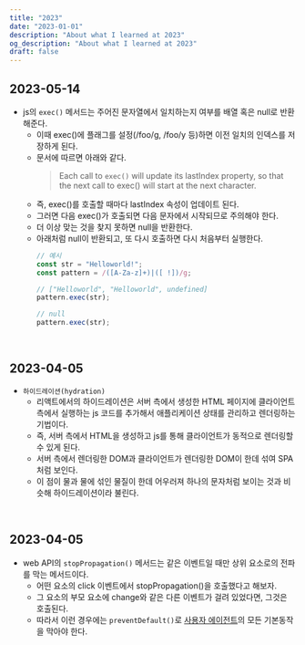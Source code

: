 ```yaml
---
title: "2023"
date: "2023-01-01"
description: "About what I learned at 2023"
og_description: "About what I learned at 2023"
draft: false
---
```


## **2023-05-14**

- js의 `exec()` 메서드는 주어진 문자열에서 일치하는지 여부를 배열 혹은 null로 반환해준다.
  - 이때 exec()에 플래그를 설정(/foo/g, /foo/y 등)하면 이전 일치의 인덱스를 저장하게 된다.
  - 문서에 따르면 아래와 같다.
    > Each call to `exec()` will update its lastIndex property, so that the next call to exec() will start at the next character.
  - 즉, exec()를 호출할 때마다 lastIndex 속성이 업데이트 된다.
  - 그러면 다음 exec()가 호출되면 다음 문자에서 시작되므로 주의해야 한다.
  - 더 이상 맞는 것을 찾지 못하면 null을 반환한다.
  - 아래처럼 null이 반환되고, 또 다시 호출하면 다시 처음부터 실행한다.
    ```js
    // 예시
    const str = "Helloworld!";
    const pattern = /([A-Za-z]+)|([ !])/g;

    // ["Helloworld", "Helloworld", undefined]
    pattern.exec(str);

    // null
    pattern.exec(str);
    ```

<br />

## **2023-04-05**
- `하이드레이션(hydration)`
  - 리액트에서의 하이드레이션은 서버 측에서 생성한 HTML 페이지에 클라이언트 측에서 실행하는 js 코드를 추가해서 애플리케이션 상태를 관리하고 렌더링하는 기법이다.
  - 즉, 서버 측에서 HTML을 생성하고 js를 통해 클라이언트가 동적으로 렌더링할 수 있게 된다.
  - 서버 측에서 렌더링한 DOM과 클라이언트가 렌더링한 DOM이 한데 섞여 SPA처럼 보인다.
  - 이 점이 물과 물에 섞인 물질이 한데 어우러져 하나의 문자처럼 보이는 것과 비슷해 하이드레이션이라 불린다.

<br />

## **2023-04-05**

- web API의 `stopPropagation()` 메서드는 같은 이벤트일 때만 상위 요소로의 전파를 막는 메서드이다.
  - 어떤 요소의 click 이벤트에서 stopPropagation()을 호출했다고 해보자.
  - 그 요소의 부모 요소에 change와 같은 다른 이벤트가 걸려 있었다면, 그것은 호출된다.
  - 따라서 이런 경우에는 `preventDefault()`로 [사용자 에이전트](https://developer.mozilla.org/ko/docs/Glossary/User_agent)의 모든 기본동작을 막아야 한다.